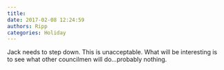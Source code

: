 ```yaml
---
title: 
date: 2017-02-08 12:24:59
authors: Ripp
categories: Holiday
---
```


 Jack needs to step down. This is unacceptable. What will be interesting is to see what other councilmen will do...probably nothing.
